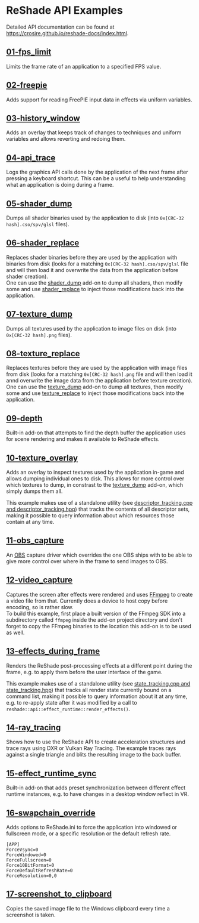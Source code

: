 ReShade API Examples
====================

Detailed API documentation can be found at https://crosire.github.io/reshade-docs/index.html.

## [01-fps_limit](/examples/01-fps_limit)

Limits the frame rate of an application to a specified FPS value.

## [02-freepie](/examples/02-freepie)

Adds support for reading FreePIE input data in effects via uniform variables.

## [03-history_window](/examples/03-history_window)

Adds an overlay that keeps track of changes to techniques and uniform variables and allows reverting and redoing them.

## [04-api_trace](/examples/04-api_trace)

Logs the graphics API calls done by the application of the next frame after pressing a keyboard shortcut. This can be a useful to help understanding what an application is doing during a frame.

## [05-shader_dump](/examples/05-shader_dump)

Dumps all shader binaries used by the application to disk (into `0x[CRC-32 hash].cso/spv/glsl` files).

## [06-shader_replace](/examples/06-shader_replace)

Replaces shader binaries before they are used by the application with binaries from disk (looks for a matching `0x[CRC-32 hash].cso/spv/glsl` file and will then load it and overwrite the data from the application before shader creation).\
One can use the [shader_dump](#05-shader_dump) add-on to dump all shaders, then modify some and use [shader_replace](#06-shader_replace) to inject those modifications back into the application.

## [07-texture_dump](/examples/07-texture_dump)

Dumps all textures used by the application to image files on disk (into `0x[CRC-32 hash].png` files).

## [08-texture_replace](/examples/08-texture_replace)

Replaces textures before they are used by the application with image files from disk (looks for a matching `0x[CRC-32 hash].png` file and will then load it annd overwrite the image data from the application before texture creation).\
One can use the [texture_dump](#07-texture_dump) add-on to dump all textures, then modify some and use [texture_replace](#08-texture_replace) to inject those modifications back into the application.

## [09-depth](/examples/09-depth)

Built-in add-on that attempts to find the depth buffer the application uses for scene rendering and makes it available to ReShade effects.

## [10-texture_overlay](/examples/10-texture_overlay)

Adds an overlay to inspect textures used by the application in-game and allows dumping individual ones to disk. This allows for more control over which textures to dump, in constrast to the [texture_dump](#07-texture_dump) add-on, which simply dumps them all.

This example makes use of a standalone utility (see [descriptor_tracking.cpp and descriptor_tracking.hpp](/examples/utils/descriptor_tracking.hpp)) that tracks the contents of all descriptor sets, making it possible to query information about which resources those contain at any time.

## [11-obs_capture](/examples/11-obs_capture)

An [OBS](https://obsproject.com/) capture driver which overrides the one OBS ships with to be able to give more control over where in the frame to send images to OBS.

## [12-video_capture](/examples/12-video_capture)

Captures the screen after effects were rendered and uses [FFmpeg](https://ffmpeg.org/) to create a video file from that. Currently does a device to host copy before encoding, so is rather slow.\
To build this example, first place a built version of the FFmpeg SDK into a subdirectory called `ffmpeg` inside the add-on project directory and don't forget to copy the FFmpeg binaries to the location this add-on is to be used as well.

## [13-effects_during_frame](/examples/13-effects_during_frame)

Renders the ReShade post-processing effects at a different point during the frame, e.g. to apply them before the user interface of the game.

This example makes use of a standalone utility (see [state_tracking.cpp and state_tracking.hpp](/examples/utils/state_tracking.hpp)) that tracks all render state currently bound on a command list, making it possible to query information about it at any time, e.g. to re-apply state after it was modified by a call to `reshade::api::effect_runtime::render_effects()`.

## [14-ray_tracing](/examples/14-ray_tracing)

Shows how to use the ReShade API to create acceleration structures and trace rays using DXR or Vulkan Ray Tracing. The example traces rays against a single triangle and blits the resulting image to the back buffer.

## [15-effect_runtime_sync](/examples/15-effect_runtime_sync)

Built-in add-on that adds preset synchronization between different effect runtime instances, e.g. to have changes in a desktop window reflect in VR.

## [16-swapchain_override](/examples/16-swapchain_override)

Adds options to ReShade.ini to force the application into windowed or fullscreen mode, or a specific resolution or the default refresh rate.

```
[APP]
ForceVsync=0
ForceWindowed=0
ForceFullscreen=0
Force10BitFormat=0
ForceDefaultRefreshRate=0
ForceResolution=0,0
```

## [17-screenshot_to_clipboard](/examples/17-screenshot_to_clipboard)

Copies the saved image file to the Windows clipboard every time a screenshot is taken.
